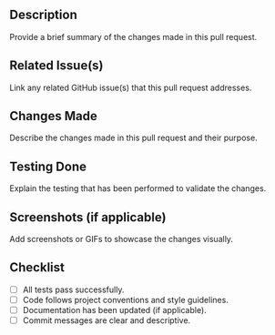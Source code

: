 ## Description

Provide a brief summary of the changes made in this pull request.

## Related Issue(s)

Link any related GitHub issue(s) that this pull request addresses.

## Changes Made

Describe the changes made in this pull request and their purpose.

## Testing Done

Explain the testing that has been performed to validate the changes.

## Screenshots (if applicable)

Add screenshots or GIFs to showcase the changes visually.

## Checklist

-   [ ] All tests pass successfully.
-   [ ] Code follows project conventions and style guidelines.
-   [ ] Documentation has been updated (if applicable).
-   [ ] Commit messages are clear and descriptive.
